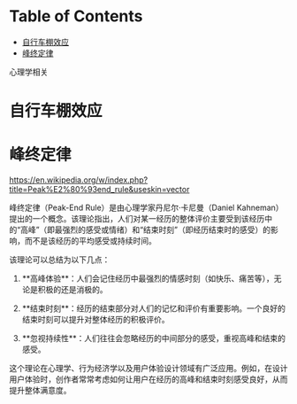 
# Table of Contents

-   [自行车棚效应](#orge1a0a73)
-   [峰终定律](#orgb02ea42)

心理学相关


<a id="orge1a0a73"></a>

# 自行车棚效应


<a id="orgb02ea42"></a>

# 峰终定律

<https://en.wikipedia.org/w/index.php?title=Peak%E2%80%93end_rule&useskin=vector>

峰终定律（Peak-End Rule）是由心理学家丹尼尔·卡尼曼（Daniel Kahneman）提出的一个概念。该理论指出，人们对某一经历的整体评价主要受到该经历中的“高峰”（即最强烈的感受或情绪）和“结束时刻”（即经历结束时的感受）的影响，而不是该经历的平均感受或持续时间。

该理论可以总结为以下几点：

1.  \*\*高峰体验\*\*：人们会记住经历中最强烈的情感时刻（如快乐、痛苦等），无论是积极的还是消极的。

2.  \*\*结束时刻\*\*：经历的结束部分对人们的记忆和评价有重要影响。一个良好的结束时刻可以提升对整体经历的积极评价。

3.  \*\*忽视持续性\*\*：人们往往会忽略经历的中间部分的感受，重视高峰和结束的感受。

这个理论在心理学、行为经济学以及用户体验设计领域有广泛应用。例如，在设计用户体验时，创作者常常考虑如何让用户在经历的高峰和结束时刻感受良好，从而提升整体满意度。

